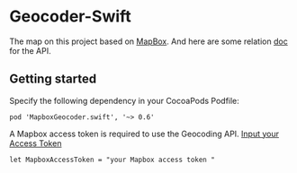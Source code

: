 # Geocoder-Swift

The map on this project based on [MapBox](https://www.mapbox.com). And here are some relation [doc](https://github.com/mapbox/MapboxGeocoder.swift#getting-started) for the API.

## Getting started

Specify the following dependency in your CocoaPods Podfile:

`pod 'MapboxGeocoder.swift', '~> 0.6'`


 A Mapbox access token is required to use the Geocoding API.
[Input your Access Token](https://www.mapbox.com/help/create-api-access-token/)

`let MapboxAccessToken = "your Mapbox access token "`

